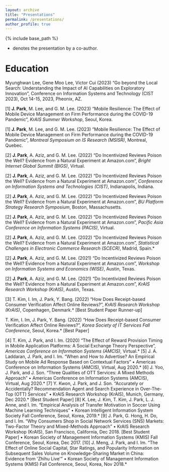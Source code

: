 ```yaml
---
layout: archive
title: "Presentations"
permalink: /presentations/
author_profile: true
---
```


{% include base_path %}

* denotes the presentation by a co-author.

Education
======
Myunghwan Lee, Gene Moo Lee, Victor Cui (2023) “Go beyond the Local Search: Understanding the Impact of AI Capabilities on Exploratory Innovation”, Conference on Information Systems and Technology (CIST 2023), Oct 14-15, 2023, Pheonix, AZ.

[1]	**J. Park**, M. Lee, and G. M. Lee. (2023) “Mobile Resilience: The Effect of Mobile Device Management on Firm Performance during the COVID-19 Pandemic”, _KrAIS Summer Workshop_, Seoul, Korea.

[1]	**J. Park**, M. Lee, and G. M. Lee. (2023) “Mobile Resilience: The Effect of Mobile Device Management on Firm Performance during the COVID-19 Pandemic”, _Montreal Symposium on IS Research (MSISR)_, Montreal, Quebec.

[2]	**J. Park**, A. Aziz, and G. M. Lee. (2022) “Do Incentivized Reviews Poison the Well? Evidence from a Natural Experiment at Amazon.com”, _Bright Internet Global Summit (BIGS)_, Virtual.

[2]	**J. Park**, A. Aziz, and G. M. Lee. (2022) “Do Incentivized Reviews Poison the Well? Evidence from a Natural Experiment at Amazon.com”, _Conference on Information Systems and Technologies (CIST)_, Indianapolis, Indiana.

[2]	**J. Park**, A. Aziz, and G. M. Lee. (2022) “Do Incentivized Reviews Poison the Well? Evidence from a Natural Experiment at Amazon.com”, _BU Platform Strategy Research Symposium_, Boston, Massachusetts.

[2]	**J. Park**, A. Aziz, and G. M. Lee. (2022) “Do Incentivized Reviews Poison the Well? Evidence from a Natural Experiment at Amazon.com”, _Pacific Asia Conference on Information Systems (PACIS)_, Virtual.

[2]	**J. Park**, A. Aziz, and G. M. Lee. (2022) “Do Incentivized Reviews Poison the Well? Evidence from a Natural Experiment at Amazon.com”, _Statistical Challenges in Electronic Commerce Research (SCECR)_, Madrid, Spain.*

[2]	**J. Park**, A. Aziz, and G. M. Lee. (2021) “Do Incentivized Reviews Poison the Well? Evidence from a Natural Experiment at Amazon.com”, _Workshop on Information Systems and Economics (WISE)_, Austin, Texas.

[2]	**J. Park**, A. Aziz, and G. M. Lee. (2021) “Do Incentivized Reviews Poison the Well? Evidence from a Natural Experiment at Amazon.com”, _KrAIS Research Workshop (KrAIS)_, Austin, Texas.

[3]	T. Kim, I. Im, J. Park, Y. Bang. (2022) “How Does Receipt-based Consumer Verification Affect Online Reviews?”, _KrAIS Research Workshop (KrAIS)_, Copenhagen, Denmark.* [Best Student Paper Runner-up]

T. Kim, I. Im, J. Park, Y. Bang. (2022) “How Does Receipt-based Consumer Verification Affect Online Reviews?”, _Korea Society of IT Services Fall Conference_, Seoul, Korea.* [Best Paper]

[4]	T. Kim, J. Park, and I. Im. (2020) “The Effect of Reward Provision Timing in Mobile Application Platforms: A Social Exchange Theory Perspective”, _Americas Conference on Information Systems (AMCIS)_, Virtual.*
[5]	J. A. Laddaran, J. Park, and I. Im. “When and How to Advertise? An Empirical Study on Mobile Ad Response Based on Contextual Factors” 
•	Americas Conference on Information Systems (AMCIS), Virtual, Aug 2020.*
[6]	J. Yoo, J. Park, and J. Son. “Three Qualities of OTT Services: A Mixed Methods Approach” 
•	Americas Conference on Information Systems (AMCIS), Virtual, Aug 2020.*
[7]	Y. Kwon, J. Park, and J. Son. “Accurately or Accidentally? Recommendation Agent and Search Experience in Over-The-Top (OTT) Services” 
•	KrAIS Research Workshop (KrAIS), Munich, Germany, Dec 2020.* [Best Student Paper]
[8]	K. Lee, J. Kim, T. Kim, J. Park, L. J. Anne, and I. Im. “Empirical Analysis of Transfer Motivation in Soccer Using Machine Learning Techniques”
•	Korean Intelligent Information System Society Fall Conference, Seoul, Korea, 2019.*
[9]	J. Park, G. Hong, H. Do, and I. Im. “Why Consumers Shop in Social Network Services (SNS) Markets: Two-Factor Theory and Mixed-Methods Approach” 
•	KrAIS Research Workshop (KrAIS), San Francisco, California, Dec 2018. [Best Student Paper]
•	Korean Society of Management Information Systems (KMIS) Fall Conference, Seoul, Korea, Dec 2017.
[10]	 J. Meng, J. Park, and I. Im. “The Effect of Online Social Capital, Star Ratings, and Popularity Information on Subsequent Sales Volume on Knowledge-Sharing Market in China: Evidence from 'Zhihu Live'”
•	Korean Society of Management Information Systems (KMIS) Fall Conference, Seoul, Korea, Nov 2018.*


